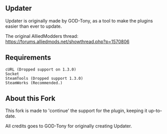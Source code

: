 ## Updater

Updater is originally made by GOD-Tony, as a tool to make the plugins easier than ever to update.

The original AlliedModders thread: https://forums.alliedmods.net/showthread.php?p=1570806

## Requirements
```
cURL (Dropped support on 1.3.0)
Socket
SteamTools (Dropped support 1.3.0)
SteamWorks (Recommended.)
```

## About this Fork

This fork is made to 'continue' the support for the plugin, keeping it up-to-date.

All credits goes to GOD-Tony for originally creating Updater.
